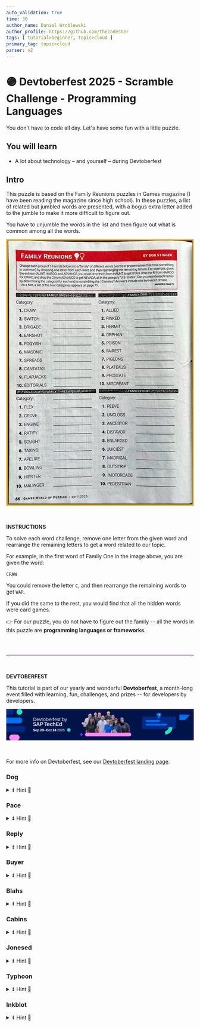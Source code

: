 ```yaml
---
auto_validation: true
time: 30
author_name: Daniel Wroblewski
author_profile: https://github.com/thecodester
tags: [ tutorial>beginner, topic>cloud ]
primary_tag: topic>cloud
parser: v2
---
```

  
# 🟣 Devtoberfest 2025 - Scramble Challenge - Programming Languages
<!-- description --> You don't have to code all day. Let's have some fun with a little puzzle.  
 
## You will learn
- A lot about technology – and yourself – during Devtoberfest

## Intro
This puzzle is based on the Family Reunions puzzles in Games magazine (I have been reading the magazine since high school). In these puzzles, a list of related but jumbled words are presented, with a bogus extra letter added to the jumble to make it more difficult to figure out.

You have to unjumble the words in the list and then figure out what is common among all the words.

![Family Reunion](puzzleGames.png)

&nbsp;

**INSTRUCTIONS**

To solve each word challenge, remove one letter from the given word and rearrange the remaining letters to get a word related to our topic.

For example, in the first word of Family One in the image above, you are given the word:

```ABAP
CRAW
```
 
You could remove the letter `C`, and then rearrange the remaining words to get `WAR`.

If you did the same to the rest, you would find that all the hidden words were card games.

👉 For our puzzle, you do not have to figure out the family -- all the words in this puzzle are **programming languages or frameworks**.

&nbsp;

![Rule](rule.png) 

&nbsp;

**DEVTOBERFEST**

This tutorial is part of our yearly and wonderful **Devtoberfest**, a month-long event filled with learning, fun, challenges, and prizes -- for developers by developers. 

![Devtoberfest](devtoberfestBanner.png) 

&nbsp;

For more info on Devtoberfest, see our [Devtoberfest landing page](https://developers.sap.com/devtoberfest..html).
  







### Dog

<details>
    <summary>⇟ Hint 🔦</summary>
    <i>Created in 2007, it is syntactically similar to C, but also has garbage collection, structural typing, and CSP-style concurrency.</i>
</details>


### Pace
<details>
    <summary>⇟ Hint 🔦</summary>
    <i>According to its documentation, this enables a primary focus on the domain, with close collaboration of developers and domain experts, and rapid development at minimized costs.</i>
</details>


### Reply
<details>
    <summary>⇟ Hint 🔦</summary>
    <i>A high-level, general-purpose, interpreted, dynamic programming language. The following is a valid line of code:</i>
    <div>&nbsp;</div>
    print "Hello, World!\n";
</details>



### Buyer
<details>
    <summary>⇟ Hint 🔦</summary>
    <i>Designed in the mid-1990s, a general-purpose programming language with an emphasis on programming productivity and simplicity.</i>
</details>



### Blahs
<details>
    <summary>⇟ Hint 🔦</summary>
    <i>Created in 1989, an interactive command interpreter and command programming language developed for Unix-like operating systems.</i>
</details>


### Cabins
<details>
    <summary>⇟ Hint 🔦</summary>
    <i>A family of general-purpose, high-level programming languages designed for ease of use, with the original version created at Dartmouth College in 1964.</i>
</details>

### Jonesed
<details>
    <summary>⇟ Hint 🔦</summary>
    <i>A cross-platform, open-source JavaScript runtime environment that can run on Windows, Linux, Unix, and macOS, and runs on the V8 JavaScript engine.</i>
</details>

### Typhoon
<details>
    <summary>⇟ Hint 🔦</summary>
    <i>Created by Guido van Rossum as a successor to the ABC programming language.</i>
</details>

### Inkblot
<details>
    <summary>⇟ Hint 🔦</summary>
    <i>Named after a Russian island.</i>
</details>


